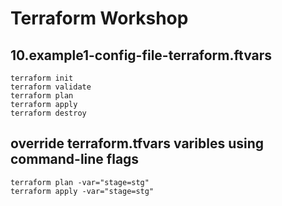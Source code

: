 # Terraform Workshop

## 10.example1-config-file-terraform.ftvars

`terraform init`\
`terraform validate`\
`terraform plan`\
`terraform apply`\
`terraform destroy`

## override terraform.tfvars varibles using command-line flags
`terraform plan -var="stage=stg"`\
`terraform apply -var="stage=stg"`
